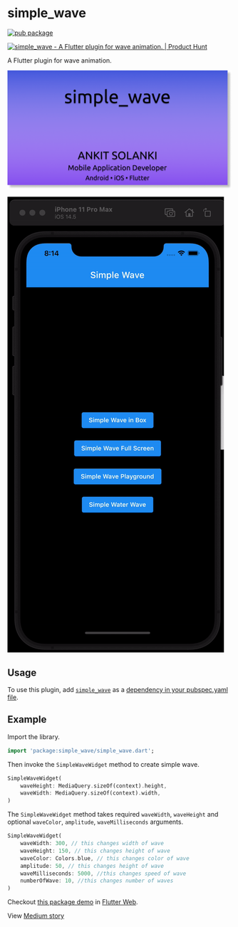 # simple_wave

[![pub package](https://img.shields.io/pub/v/simple_wave.svg)](https://pub.dev/packages/simple_wave)

<a href="https://www.producthunt.com/posts/simple_wave?utm_source=badge-featured&utm_medium=badge&utm_souce=badge-simple_wave" target="_blank"><img src="https://api.producthunt.com/widgets/embed-image/v1/featured.svg?post_id=296961&theme=light" alt="simple_wave - A Flutter plugin for wave animation. | Product Hunt" style="width: 250px; height: 54px;" width="250" height="54" /></a>

A Flutter plugin for wave animation.

![simple_wave](simple_wave.png)

![simple_wave](simple_wave.gif)

## Usage

To use this plugin, add [`simple_wave`](https://pub.dev/packages/simple_wave) as a [dependency in your pubspec.yaml file](https://flutter.dev/docs/development/packages-and-plugins/using-packages/).

## Example

Import the library.

``` dart
import 'package:simple_wave/simple_wave.dart';
```

Then invoke the `SimpleWaveWidget` method to create simple wave.

``` dart
SimpleWaveWidget(
    waveHeight: MediaQuery.sizeOf(context).height,
    waveWidth: MediaQuery.sizeOf(context).width,
)
```

The `SimpleWaveWidget` method takes required `waveWidth`, `waveHeight` and optional `waveColor`, `amplitude`, `waveMilliseconds` arguments.

``` dart
SimpleWaveWidget(
    waveWidth: 300, // this changes width of wave
    waveHeight: 150, // this changes height of wave
    waveColor: Colors.blue, // this changes color of wave
    amplitude: 50, // this changes height of wave
    waveMilliseconds: 5000, //this changes speed of wave
    numberOfWave: 10, //this changes number of waves
)
```

Checkout [this package demo](https://flutter-web-wave.netlify.app/#/) in [Flutter Web](https://flutter.dev/docs/get-started/web).

View [Medium story](https://ankit-solanki.medium.com/simple-wave-642028811e36)